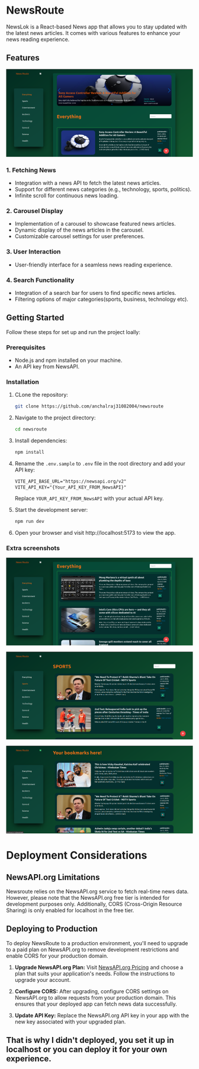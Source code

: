 # NewsRoute

NewsLok is a React-based News app that allows you to stay updated with the latest news articles. It comes with various features to enhance your news reading experience.

## Features

![Home page](./src/assets/1-NRHome.png)

### 1. Fetching News

- Integration with a news API to fetch the latest news articles.
- Support for different news categories (e.g., technology, sports, politics).
- Infinite scroll for continuous news loading.

### 2. Carousel Display

- Implementation of a carousel to showcase featured news articles.
- Dynamic display of the news articles in the carousel.
- Customizable carousel settings for user preferences.

### 3. User Interaction

- User-friendly interface for a seamless news reading experience.

### 4. Search Functionality

- Integration of a search bar for users to find specific news articles.
- Filtering options of major categories(sports, business, technology etc).

## Getting Started

Follow these steps for set up and run the project loally:

### Prerequisites

- Node.js and npm installed on your machine.
- An API key from NewsAPI.

### Installation

1. CLone the repository:

   ```bash
   git clone https://github.com/anchalraj31082004/newsroute
   ```
2. Navigate to the project directory:

    ```bash
    cd newsroute
    ```

3. Install dependencies:

    ```bash
    npm install
    ``` 

4. Rename the `.env.sample` to `.env` file in the root directory and add your API key:

    ```env
    VITE_API_BASE_URL="https://newsapi.org/v2"
    VITE_API_KEY="{Your_API_KEY_FROM_NewsAPI}"
    ```

    Replace `YOUR_API_KEY_FROM_NewsAPI` with your actual API key.

5. Start the development server:

    ```bash
    npm run dev
    ```

6. Open your browser and visit http://localhost:5173 to view the app.   

### Extra screenshots

![Main News](./src/assets/2-NR-Home.png)

![Sports News](./src/assets/3-Sports.png)

![Bookmarks](./src/assets/4-Bookmarks.png)


# Deployment Considerations

## NewsAPI.org Limitations

Newsroute relies on the NewsAPI.org service to fetch real-time news data.
However, please note that the NewsAPI.org free tier is intended for development purposes only.
Additionally, CORS (Cross-Origin Resource Sharing) is only enabled for localhost in the free tier.

## Deploying to Production

To deploy NewsRoute to a production environment, you'll need to upgrade to a paid plan on NewsAPI.org to remove development restrictions and enable CORS for your production domain.

1. **Upgrade NewsAPI.org Plan:**
   Visit [NewsAPI.org Pricing](https://newsapi.org/pricing) and choose a plan that suits your application's needs. Follow the instructions to upgrade your account.

2. **Configure CORS:**
   After upgrading, configure CORS settings on NewsAPI.org to allow requests from your production domain. This ensures that your deployed app can fetch news data successfully.

3. **Update API Key:**
   Replace the NewsAPI.org API key in your app with the new key associated with your upgraded plan.

## That is why I didn't deployed, you set it up in localhost or you can deploy it for your own experience.